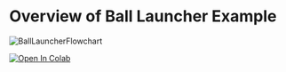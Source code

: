 # Overview of Ball Launcher Example 

![BallLauncherFlowchart](https://user-images.githubusercontent.com/49819466/128961182-ff2b338c-91f3-4e8f-ad84-03285bdb456f.jpg)

[![Open In Colab](https://colab.research.google.com/assets/colab-badge.svg)](https://colab.research.google.com/github/googlecolab/colabtools/blob/master/notebooks/colab-github-demo.ipynb)
